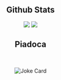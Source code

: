 <h2 align ="center">
  Github Stats
</h2>
<p align = "center">
  <img  src = "https://github-readme-stats.vercel.app/api?username=IkkeGoulart&show_icons=true&line_height=27&theme=transparent">
  <img src = "https://github-readme-stats.vercel.app/api/top-langs/?username=IkkeGoulart&theme=transparent">
</p>

<h2 align="center">
  Piadoca
</h2>
<br>
<p align="center">
    <img src="https://readme-jokes.vercel.app/api" alt="Joke Card">
  </p>
